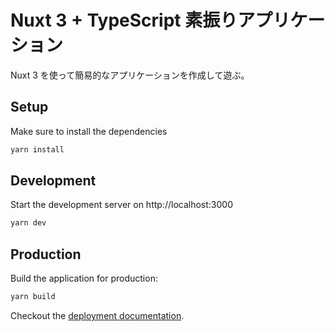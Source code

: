 # Nuxt 3 + TypeScript 素振りアプリケーション

Nuxt 3 を使って簡易的なアプリケーションを作成して遊ぶ。

## Setup

Make sure to install the dependencies

```bash
yarn install
```

## Development

Start the development server on http://localhost:3000

```bash
yarn dev
```

## Production

Build the application for production:

```bash
yarn build
```

Checkout the [deployment documentation](https://v3.nuxtjs.org/docs/deployment).
